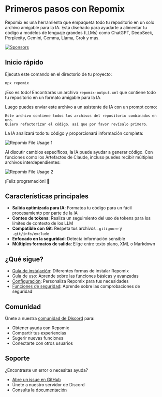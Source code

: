 # Primeros pasos con Repomix

<script setup>
import HomeBadges from '../../../components/HomeBadges.vue'
import YouTubeVideo from '../../../components/YouTubeVideo.vue'
import { VIDEO_IDS } from '../../../utils/videos'
</script>

Repomix es una herramienta que empaqueta todo tu repositorio en un solo archivo amigable para la IA. Está diseñado para ayudarte a alimentar tu código a modelos de lenguaje grandes (LLMs) como ChatGPT, DeepSeek, Perplexity, Gemini, Gemma, Llama, Grok y más.

<YouTubeVideo :videoId="VIDEO_IDS.REPOMIX_DEMO" />

<HomeBadges />

[![Sponsors](https://cdn.jsdelivr.net/gh/yamadashy/sponsor-list/sponsors/sponsors.png)](https://github.com/sponsors/yamadashy)

## Inicio rápido

Ejecuta este comando en el directorio de tu proyecto:

```bash
npx repomix
```

¡Eso es todo! Encontrarás un archivo `repomix-output.xml` que contiene todo tu repositorio en un formato amigable para la IA.

Luego puedes enviar este archivo a un asistente de IA con un prompt como:

```
Este archivo contiene todos los archivos del repositorio combinados en uno.
Quiero refactorizar el código, así que por favor revísalo primero.
```

La IA analizará todo tu código y proporcionará información completa:

![Repomix File Usage 1](/images/docs/repomix-file-usage-1.png)

Al discutir cambios específicos, la IA puede ayudar a generar código. Con funciones como los Artefactos de Claude, incluso puedes recibir múltiples archivos interdependientes:

![Repomix File Usage 2](/images/docs/repomix-file-usage-2.png)

¡Feliz programación! 🚀

## Características principales

- **Salida optimizada para IA**: Formatea tu código para un fácil procesamiento por parte de la IA
- **Conteo de tokens**: Realiza un seguimiento del uso de tokens para los límites de contexto de los LLM
- **Compatible con Git**: Respeta tus archivos `.gitignore` y `.git/info/exclude`
- **Enfocado en la seguridad**: Detecta información sensible
- **Múltiples formatos de salida**: Elige entre texto plano, XML o Markdown

## ¿Qué sigue?

- [Guía de instalación](installation.md): Diferentes formas de instalar Repomix
- [Guía de uso](usage.md): Aprende sobre las funciones básicas y avanzadas
- [Configuración](configuration.md): Personaliza Repomix para tus necesidades
- [Funciones de seguridad](security.md): Aprende sobre las comprobaciones de seguridad

## Comunidad

Únete a nuestra [comunidad de Discord](https://discord.gg/wNYzTwZFku) para:
- Obtener ayuda con Repomix
- Compartir tus experiencias
- Sugerir nuevas funciones
- Conectarte con otros usuarios

## Soporte

¿Encontraste un error o necesitas ayuda?
- [Abre un issue en GitHub](https://github.com/yamadashy/repomix/issues)
- Únete a nuestro servidor de Discord
- Consulta la [documentación](https://repomix.com)
